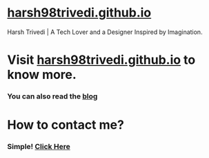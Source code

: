 # [harsh98trivedi.github.io](https://harsh98trivedi.github.io)
Harsh Trivedi | A Tech Lover and a Designer Inspired by Imagination.

# Visit <a href="https://harsh98trivedi.github.io" target="_blank">harsh98trivedi.github.io</a> to know more.
### You can also read the [**blog**](https://harsh98trivedi.github.io/blog)

# How to contact me?
### Simple! [**Click Here**](https://harsh98trivedi.github.io/#contact)
